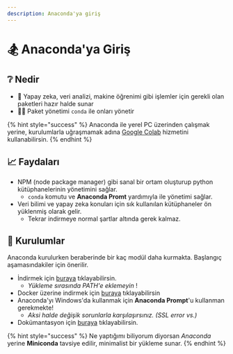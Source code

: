 ```yaml
---
description: Anaconda'ya giriş
---
```


# 🏂 Anaconda'ya Giriş

## ❔ Nedir

* 🧠 Yapay zeka, veri analizi, makine öğrenimi gibi işlemler için gerekli olan paketleri hazır halde sunar
* 👨‍💼 Paket yönetimi `conda` ile onları yönetir

{% hint style="success" %}
Anaconda ile yerel PC üzerinden çalışmak yerine, kurulumlarla uğraşmamak adına [Google Colab](https://colab.research.google.com/) hizmetini kullanabilirsin.
{% endhint %}

## 📈 Faydaları

* NPM \(node package manager\) gibi sanal bir ortam oluşturup python kütüphanelerinin yönetimini sağlar.
  * `conda` komutu ve **Anaconda Promt** yardımıyla ile yönetimi sağlar.
* Veri bilimi ve yapay zeka konuları için sık kullanılan kütüphaneler ön yüklenmiş olarak gelir.
  * Tekrar indirmeye normal şartlar altında gerek kalmaz.

## 👷‍ Kurulumlar

Anaconda kurulurken beraberinde bir kaç modül daha kurmakta. Başlangıç aşamasındakiler için önerilir.

* İndirmek için [buraya](https://hub.docker.com/r/continuumio/anaconda3/) tıklayabilirsin.
  * _Yükleme sırasında PATH'e eklemeyin_ !
* Docker üzerine indirmek için [buraya](https://hub.docker.com/r/continuumio/anaconda3/) tıklayabilirsin
* Anaconda'yı Windows'da kullanmak için **Anaconda Prompt**'u kullanman gerekmekte!
  * _Aksi halde değişik sorunlarla karşılaşırsınız. \(SSL error vs.\)_
* Dokümantasyon için [buraya](https://docs.anaconda.com/) tıklayabilirsin.

{% hint style="success" %}
Ne yaptığımı biliyorum diyorsan _Anaconda_ yerine **Miniconda** tavsiye edilir, minimalist bir yükleme sunar.
{% endhint %}

